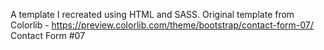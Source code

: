 A template I recreated using HTML and SASS. Original template from Colorlib - https://preview.colorlib.com/theme/bootstrap/contact-form-07/ Contact Form #07
